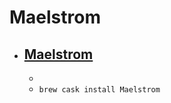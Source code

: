 # Maelstrom
- [Maelstrom](https://www.libsdl.org/projects/Maelstrom/index.html)
  - 
  - 
  - `brew cask install Maelstrom`
